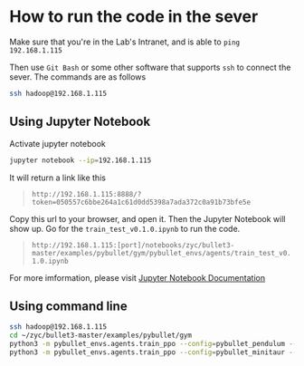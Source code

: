 # How to run the code in the sever

Make sure that you're in the Lab's Intranet, and is able to `ping 192.168.1.115`

Then use `Git Bash` or some other software that supports `ssh` to connect the sever. The commands are as follows

```bash
ssh hadoop@192.168.1.115
```

## Using  Jupyter Notebook

Activate jupyter notebook

```bash
jupyter notebook --ip=192.168.1.115
```

It will return a link like this
> `http://192.168.1.115:8888/?token=050557c6bbe264a1c61d0dd5398a7ada372c0a91b73bfe5e`

Copy this url to your browser, and open it. Then the Jupyter Notebook will show up. Go for the `train_test_v0.1.0.ipynb` to run the code.

> `http://192.168.1.115:[port]/notebooks/zyc/bullet3-master/examples/pybullet/gym/pybullet_envs/agents/train_test_v0.1.0.ipynb`

For more imformation, please visit [Jupyter Notebook Documentation](https://jupyter.readthedocs.io/en/latest/)

## Using command line

```bash
ssh hadoop@192.168.1.115
cd ~/zyc/bullet3-master/examples/pybullet/gym
python3 -m pybullet_envs.agents.train_ppo --config=pybullet_pendulum --logdir=pendulum
python3 -m pybullet_envs.agents.train_ppo --config=pybullet_minitaur --logdir=minitaur
```

